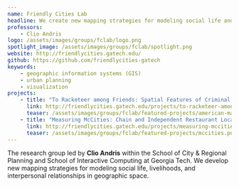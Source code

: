 ```yaml
---
name: Friendly Cities Lab
headline: We create new mapping strategies for modeling social life and livelihoods.
professors: 
    - Clio Andris
logo: /assets/images/groups/fclab/logo.png
spotlight_image: /assets/images/groups/fclab/spotlight.png
website: http://friendlycities.gatech.edu/
github: https://github.com/friendlycities-gatech
keywords: 
    - geographic information systems (GIS)
    - urban planning
    - visualization
projects:
    - title: "To Racketeer among Friends: Spatial Features of Criminal Collaboration in the American Mafia"
      link: http://friendlycities.gatech.edu/projects/to-racketeer-among-friends-spatial-features-of-criminal-collaboration-in-the-american-mafia/
      teaser: /assets/images/groups/fclab/featured-projects/american-mafia.png
    - title: "Measuring McCities: Chain and Independent Restaurant Location in the United States"
      link: http://friendlycities.gatech.edu/projects/measuring-mccities-chain-and-independent-restaurant-location-in-the-united-states/
      teaser: /assets/images/groups/fclab/featured-projects/mccities.png
---
```


The research group led by <b>Clio Andris</b> within the School of City & Regional Planning and School of Interactive Computing at Georgia Tech. We develop new mapping strategies for modeling social life, livelihoods, and interpersonal relationships in geographic space.